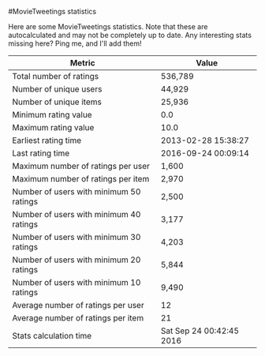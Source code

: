 #MovieTweetings statistics

Here are some MovieTweetings statistics. Note that these are autocalculated and may not be completely up to date. Any interesting stats missing here? Ping me, and I'll add them!

Metric | Value
--- | ---
Total number of ratings                 | 536,789
Number of unique users                  | 44,929
Number of unique items                  | 25,936
Minimum rating value                    | 0.0
Maximum rating value                    | 10.0
Earliest rating time                    | 2013-02-28 15:38:27
Last rating time                        | 2016-09-24 00:09:14
Maximum number of ratings per user      | 1,600
Maximum number of ratings per item      | 2,970
Number of users with minimum 50 ratings | 2,500
Number of users with minimum 40 ratings | 3,177
Number of users with minimum 30 ratings | 4,203
Number of users with minimum 20 ratings | 5,844
Number of users with minimum 10 ratings | 9,490
Average number of ratings per user      | 12
Average number of ratings per item      | 21
Stats calculation time                  | Sat Sep 24 00:42:45 2016

